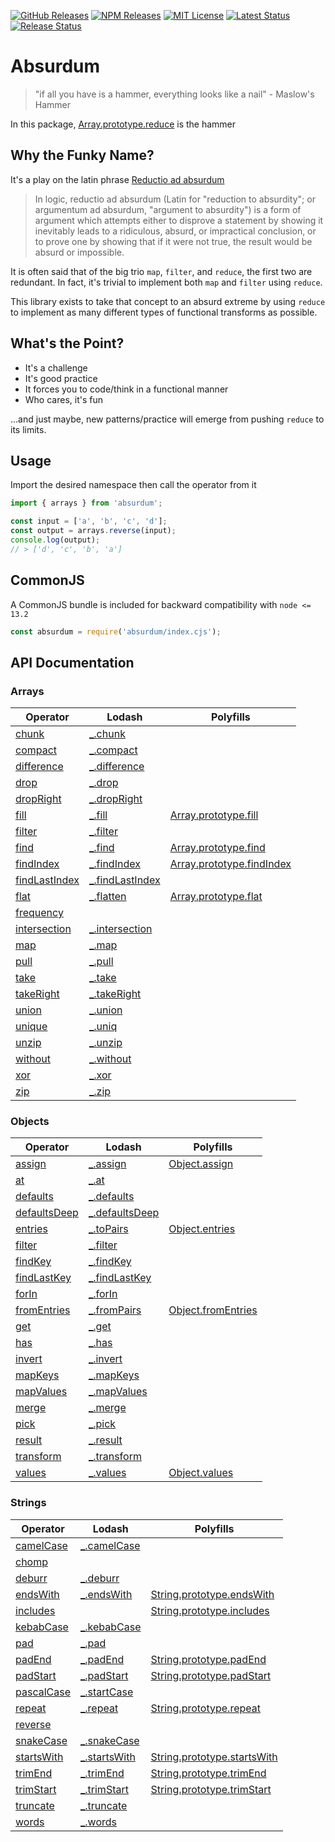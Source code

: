 [![GitHub Releases](https://img.shields.io/github/release/vanillaes/absurdum.svg)](https://github.com/vanillaes/absurdum/releases)
[![NPM Releases](https://img.shields.io/npm/v/absurdum.svg)](https://www.npmjs.com/package/absurdum)
[![MIT License](https://img.shields.io/badge/license-MIT-blue.svg)](https://raw.githubusercontent.com/vanillaes/absurdum/master/LICENSE)
[![Latest Status](https://github.com/vanillaes/absurdum/workflows/Latest/badge.svg)](https://github.com/vanillaes/absurdum/actions)
[![Release Status](https://github.com/vanillaes/absurdum/workflows/Release/badge.svg)](https://github.com/vanillaes/absurdum/actions)

# Absurdum

> "if all you have is a hammer, everything looks like a nail" - Maslow's Hammer

In this package, [Array.prototype.reduce][] is the hammer

## Why the Funky Name?

It's a play on the latin phrase [Reductio ad absurdum][wikipedia]

> In logic, reductio ad absurdum (Latin for "reduction to absurdity"; or argumentum ad absurdum, "argument to absurdity") is a form of argument which attempts either to disprove a statement by showing it inevitably leads to a ridiculous, absurd, or impractical conclusion, or to prove one by showing that if it were not true, the result would be absurd or impossible.

It is often said that of the big trio `map`, `filter`, and `reduce`, the first two are redundant. In fact, it's trivial to implement both `map` and `filter` using `reduce`.

This library exists to take that concept to an absurd extreme by using `reduce` to implement as many different types of functional transforms as possible.

## What's the Point?

- It's a challenge
- It's good practice
- It forces you to code/think in a functional manner
- Who cares, it's fun

...and just maybe, new patterns/practice will emerge from pushing `reduce` to its limits.

## Usage

Import the desired namespace then call the operator from it

```javascript
import { arrays } from 'absurdum';

const input = ['a', 'b', 'c', 'd'];
const output = arrays.reverse(input);
console.log(output);
// > ['d', 'c', 'b', 'a']
```

## CommonJS

A CommonJS bundle is included for backward compatibility with `node <= 13.2`

```javascript
const absurdum = require('absurdum/index.cjs');
```

## API Documentation

### Arrays

| Operator                            | Lodash            | Polyfills                     |
|-------------------------------------|-------------------|-------------------------------|
|[chunk][arrays.chunk]                |[_.chunk][]        |                               |
|[compact][arrays.compact]            |[_.compact][]      |                               |
|[difference][arrays.difference]      |[_.difference][]   |                               |
|[drop][arrays.drop]                  |[_.drop][]         |                               |
|[dropRight][arrays.dropRight]        |[_.dropRight][]    |                               |
|[fill][arrays.fill]                  |[_.fill][]         |[Array.prototype.fill][]       |
|[filter][arrays.filter]              |[_.filter][]       |                               |
|[find][arrays.find]                  |[_.find][]         |[Array.prototype.find][]       |
|[findIndex][arrays.findIndex]        |[_.findIndex][]    |[Array.prototype.findIndex][]  |
|[findLastIndex][arrays.findLastIndex]|[_.findLastIndex][]|                               |
|[flat][arrays.flat]                  |[_.flatten][]      |[Array.prototype.flat][]       |
|[frequency][arrays.frequency]        |                   |                               |
|[intersection][arrays.intersection]  |[_.intersection][] |                               |
|[map][arrays.map]                    |[_.map][]          |                               |
|[pull][arrays.pull]                  |[_.pull][]         |                               |
|[take][arrays.take]                  |[_.take][]         |                               |
|[takeRight][arrays.takeRight]        |[_.takeRight][]    |                               |
|[union][arrays.union]                |[_.union][]        |                               |
|[unique][arrays.unique]              |[_.uniq][]         |                               |
|[unzip][arrays.unzip]                |[_.unzip][]        |                               |
|[without][arrays.without]            |[_.without][]      |                               |
|[xor][arrays.xor]                    |[_.xor][]          |                               |
|[zip][arrays.zip]                    |[_.zip][]          |                               |

[arrays.chunk]: ./docs/arrays/chunk.md
[arrays.compact]: ./docs/arrays/compact.md
[arrays.difference]: ./docs/arrays/difference.md
[arrays.drop]: ./docs/arrays/drop.md
[arrays.dropRight]: ./docs/arrays/dropRight.md
[arrays.fill]: ./docs/arrays/fill.md
[arrays.filter]: ./docs/arrays/filter.md
[arrays.find]: ./docs/arrays/find.md
[arrays.findIndex]: ./docs/arrays/findIndex.md
[arrays.findLastIndex]: ./docs/arrays/findLastIndex.md
[arrays.flat]: ./docs/arrays/flat.md
[arrays.frequency]: ./docs/arrays/frequency.md
[arrays.intersection]: ./docs/arrays/intersection.md
[arrays.map]: ./docs/arrays/map.md
[arrays.pull]: ./docs/arrays/pull.md
[arrays.take]: ./docs/arrays/take.md
[arrays.takeRight]: ./docs/arrays/takeRight.md
[arrays.union]: ./docs/arrays/union.md
[arrays.unique]: ./docs/arrays/unique.md
[arrays.unzip]: ./docs/arrays/unzip.md
[arrays.without]: ./docs/arrays/without.md
[arrays.xor]: ./docs/arrays/xor.md
[arrays.zip]: ./docs/arrays/zip.md

[_.chunk]: https://lodash.com/docs/#chunk
[_.compact]: https://lodash.com/docs/#compact
[_.difference]: https://lodash.com/docs/#difference
[_.drop]: https://lodash.com/docs/#drop
[_.dropRight]: https://lodash.com/docs/#dropRight
[_.fill]: https://lodash.com/docs/#fill
[_.filter]: https://lodash.com/docs/#filter
[_.find]: https://lodash.com/docs/#find
[_.findIndex]: https://lodash.com/docs/#findIndex
[_.findLastIndex]: https://lodash.com/docs/#findLastIndex
[_.flatten]: https://lodash.com/docs/#flatten
[_.intersection]: https://lodash.com/docs/#intersection
[_.map]: https://lodash.com/docs/#map
[_.pull]: https://lodash.com/docs/#pull
[_.take]: https://lodash.com/docs/#take
[_.takeRight]: https://lodash.com/docs/#takeRight
[_.union]: https://lodash.com/docs/#union
[_.uniq]: https://lodash.com/docs/#uniq
[_.unzip]: https://lodash.com/docs/#unzip
[_.without]: https://lodash.com/docs/#without
[_.xor]: https://lodash.com/docs/#xor
[_.zip]: https://lodash.com/docs/#zip

[Array.prototype.fill]: https://developer.mozilla.org/en-US/docs/Web/JavaScript/Reference/Global_Objects/Array/fill
[Array.prototype.find]: https://developer.mozilla.org/en-US/docs/Web/JavaScript/Reference/Global_Objects/Array/find
[Array.prototype.findIndex]: https://developer.mozilla.org/en-US/docs/Web/JavaScript/Reference/Global_Objects/Array/findIndex
[Array.prototype.flat]: https://developer.mozilla.org/en-US/docs/Web/JavaScript/Reference/Global_Objects/Array/flat

### Objects

| Operator                            | Lodash            | Polyfills                     |
|-------------------------------------|-------------------|-------------------------------|
|[assign][objects.assign]             |[_.assign][]       |[Object.assign][]              |
|[at][objects.at]                     |[_.at][]           |                               |
|[defaults][objects.defaults]         |[_.defaults][]     |                               |
|[defaultsDeep][objects.defaultsDeep] |[_.defaultsDeep][] |                               |
|[entries][objects.entries]           |[_.toPairs][]      |[Object.entries][]             |
|[filter][objects.filter]             |[_.filter][]       |                               |
|[findKey][objects.findKey]           |[_.findKey][]      |                               |
|[findLastKey][objects.findLastKey]   |[_.findLastKey][]  |                               |
|[forIn][objects.forIn]               |[_.forIn][]        |                               |
|[fromEntries][objects.fromEntries]   |[_.fromPairs][]    |[Object.fromEntries][]         |
|[get][objects.get]                   |[_.get][]          |                               |
|[has][objects.has]                   |[_.has][]          |                               |
|[invert][objects.invert]             |[_.invert][]       |                               |
|[mapKeys][objects.mapKeys]           |[_.mapKeys][]      |                               |
|[mapValues][objects.mapValues]       |[_.mapValues][]    |                               |
|[merge][objects.merge]               |[_.merge][]        |                               |
|[pick][objects.pick]                 |[_.pick][]         |                               |
|[result][objects.result]             |[_.result][]       |                               |
|[transform][objects.transform]       |[_.transform][]    |                               |
|[values][objects.values]             |[_.values][]       |[Object.values][]              |

[objects.assign]: ./docs/objects/assign.md
[objects.at]: ./docs/objects/at.md
[objects.defaults]: ./docs/objects/defaults.md
[objects.defaultsDeep]: ./docs/objects/defaultsDeep.md
[objects.entries]: ./docs/objects/entries.md
[objects.exclude]: ./docs/objects/exclude.md
[objects.filter]: ./docs/objects/filter.md
[objects.findKey]: ./docs/objects/findKey.md
[objects.findLastKey]: ./docs/objects/findLastKey.md
[objects.forIn]: ./docs/objects/forIn.md
[objects.fromEntries]: ./docs/objects/fromEntries.md
[objects.get]: ./docs/objects/get.md
[objects.has]: ./docs/objects/has.md
[objects.invert]: ./docs/objects/invert.md
[objects.mapKeys]: ./docs/objects/mapKeys.md
[objects.mapValues]: ./docs/objects/mapValues.md
[objects.merge]: ./docs/objects/merge.md
[objects.pick]: ./docs/objects/pick.md
[objects.result]: ./docs/objects/result.md
[objects.transform]: ./docs/objects/transform.md
[objects.values]: ./docs/objects/values.md

[_.assign]: https://lodash.com/docs/#assign
[_.at]: https://lodash.com/docs/#at
[_.defaults]: https://lodash.com/docs/#defaults
[_.defaultsDeep]: https://lodash.com/docs/#defaultsDeep
[_.toPairs]: https://lodash.com/docs/#toPairs
[_.filter]: https://lodash.com/docs/#filter
[_.findKey]: https://lodash.com/docs/#findKey
[_.findLastKey]: https://lodash.com/docs/#findLastKey
[_.forIn]: https://lodash.com/docs/#forIn
[_.fromPairs]: https://lodash.com/docs/#fromPairs
[_.get]: https://lodash.com/docs/#get
[_.has]: https://lodash.com/docs/#has
[_.invert]: https://lodash.com/docs/#invert
[_.mapKeys]: https://lodash.com/docs/#mapKeys
[_.mapValues]: https://lodash.com/docs/#mapValues
[_.merge]: https://lodash.com/docs/#merge
[_.pick]: https://lodash.com/docs/#pick
[_.result]: https://lodash.com/docs/#result
[_.transform]: https://lodash.com/docs/#transform
[_.values]: https://lodash.com/docs/#values

[Object.assign]: https://developer.mozilla.org/en-US/docs/Web/JavaScript/Reference/Global_Objects/Object/assign
[Object.entries]: https://developer.mozilla.org/en-US/docs/Web/JavaScript/Reference/Global_Objects/Object/entries
[Object.fromEntries]: https://developer.mozilla.org/en-US/docs/Web/JavaScript/Reference/Global_Objects/Object/fromEntries
[Object.values]: https://developer.mozilla.org/en-US/docs/Web/JavaScript/Reference/Global_objects/Object/values

### Strings

| Operator                            | Lodash            | Polyfills                     |
|-------------------------------------|-------------------|-------------------------------|
|[camelCase][strings.camelCase]       |[_.camelCase][]    |                               |
|[chomp][strings.chomp]               |                   |                               |
|[deburr][strings.deburr]             |[_.deburr][]       |                               |
|[endsWith][strings.endswith]         |[_.endsWith][]     |[String.prototype.endsWith][]  |
|[includes][strings.includes]         |                   |[String.prototype.includes][]  |
|[kebabCase][strings.kebabCase]       |[_.kebabCase][]    |                               |
|[pad][strings.pad]                   |[_.pad][]          |                               |
|[padEnd][strings.padEnd]             |[_.padEnd][]       |[String.prototype.padEnd][]    |
|[padStart][strings.padStart]         |[_.padStart][]     |[String.prototype.padStart][]  |
|[pascalCase][strings.pascalCase]     |[_.startCase][]    |                               |
|[repeat][strings.repeat]             |[_.repeat][]       |[String.prototype.repeat][]    |
|[reverse][strings.reverse]           |                   |                               |
|[snakeCase][strings.snakeCase]       |[_.snakeCase][]    |                               |
|[startsWith][strings.startswith]     |[_.startsWith][]   |[String.prototype.startsWith][]|
|[trimEnd][strings.trimEnd]           |[_.trimEnd][]      |[String.prototype.trimEnd][]   |
|[trimStart][strings.trimStart]       |[_.trimStart][]    |[String.prototype.trimStart][] |
|[truncate][strings.truncate]         |[_.truncate][]     |                               |
|[words][strings.words]               |[_.words][]        |                               |

[strings.camelCase]: ./docs/strings/camelCase.md
[strings.chomp]: ./docs/strings/chomp.md
[strings.deburr]: ./docs/strings/deburr.md
[strings.endswith]: ./docs/strings/endsWith.md
[strings.includes]: ./docs/strings/includes.md
[strings.kebabCase]: ./docs/strings/kebabCase.md
[strings.pad]: ./docs/strings/pad.md
[strings.padEnd]: ./docs/strings/padEnd.md
[strings.padStart]: ./docs/strings/padStart.md
[strings.pascalCase]: ./docs/strings/pascalCase.md
[strings.repeat]: ./docs/strings/repeat.md
[strings.reverse]: ./docs/strings/reverse.md
[strings.snakeCase]: ./docs/strings/snakeCase.md
[strings.startswith]: ./docs/strings/startsWith.md
[strings.trimEnd]: ./docs/strings/trimEnd.md
[strings.trimStart]: ./docs/strings/trimStart.md
[strings.truncate]: ./docs/strings/truncate.md
[strings.words]: ./docs/strings/words.md

[_.camelCase]: https://lodash.com/docs/#camelCase
[_.deburr]: https://lodash.com/docs/#deburr
[_.endsWith]: https://lodash.com/docs/#endsWith
[_.kebabCase]: https://lodash.com/docs/#kebabCase
[_.pad]: https://lodash.com/docs/#pad
[_.padEnd]: https://lodash.com/docs/#padEnd
[_.padStart]: https://lodash.com/docs/#padStart
[_.startCase]: https://lodash.com/docs/#startCase
[_.repeat]: https://lodash.com/docs/#repeat
[_.snakeCase]: https://lodash.com/docs/#snakeCase
[_.startsWith]: https://lodash.com/docs/#startsWith
[_.trimEnd]: https://lodash.com/docs/#trimEnd
[_.trimStart]: https://lodash.com/docs/#trimStart
[_.truncate]: https://lodash.com/docs/#truncate
[_.words]: https://lodash.com/docs/#words

[String.prototype.endsWith]: https://developer.mozilla.org/en-US/docs/Web/JavaScript/Reference/Global_Objects/String/endsWith
[String.prototype.includes]: https://developer.mozilla.org/en-US/docs/Web/JavaScript/Reference/Global_Objects/String/includes
[String.prototype.padEnd]: https://developer.mozilla.org/en-US/docs/Web/JavaScript/Reference/Global_Objects/String/padEnd
[String.prototype.padStart]: https://developer.mozilla.org/en-US/docs/Web/JavaScript/Reference/Global_Objects/String/padStart
[String.prototype.repeat]: https://developer.mozilla.org/en-US/docs/Web/JavaScript/Reference/Global_Objects/String/repeat
[String.prototype.startsWith]: https://developer.mozilla.org/en-US/docs/Web/JavaScript/Reference/Global_Objects/String/startsWith
[String.prototype.trimEnd]: https://developer.mozilla.org/en-US/docs/Web/JavaScript/Reference/Global_Objects/String/trimEnd
[String.prototype.trimStart]: https://developer.mozilla.org/en-US/docs/Web/JavaScript/Reference/Global_Objects/String/trimStart

[Array.prototype.reduce]: https://developer.mozilla.org/en-US/docs/Web/JavaScript/Reference/Global_Objects/Array/reduce
[wikipedia]: https://en.wikipedia.org/wiki/Reductio_ad_absurdum
[operator]: https://github.com/evanplaice/absurdum/issues/new?title=Operator([operator])&template=OPERATOR_TEMPLATE.md&labels=enhancement,operator
[type]: https://github.com/evanplaice/absurdum/issues/new?title=Type([typ])&template=TYPE_TEMPLATE.md&labels=enhancement,type
[feature-workflow]:https://www.atlassian.com/git/tutorials/comparing-workflows/feature-branch-workflow
